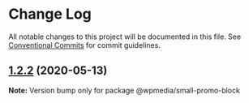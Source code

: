 # Change Log

All notable changes to this project will be documented in this file.
See [Conventional Commits](https://conventionalcommits.org) for commit guidelines.

## [1.2.2](https://github.com/WPMedia/fusion-news-theme-blocks/compare/@wpmedia/small-promo-block@1.2.2-beta.0...@wpmedia/small-promo-block@1.2.2) (2020-05-13)

**Note:** Version bump only for package @wpmedia/small-promo-block
